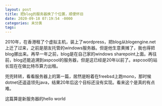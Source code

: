 ```yaml
---
layout: post
title: 把blog的服务器换了个位置，顺便怀旧
date: 2020-09-18 07:19:54 -0000
categories: 未分类
tags: 
---
```

2010年，在香港租了个虚拟主机，装上了wordpress，把blog从blogengine.net上迁了过来，之前是朋友托管的windows服务器。但是他生意黄摊了，我也得把blog挪出来。再早一年之前，blog是在自己家的windows sharepoint上面。再往前，blog还能追溯到aspcool的服务器，但是这已经是20年以前了。aspcool的站长现在在做比特币算力出租。

兜兜转转，看看服务器上的第一篇，居然是盼着在freebsd上跑mono，那时候dotnet还遥遥领先java，结果20年后这个目标还没有实现。看来这个是真的有点难。

这篇算是新服务器的hello world
